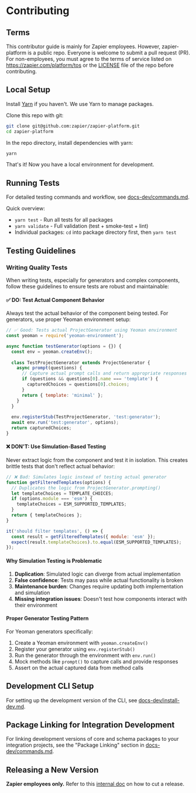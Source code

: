# Contributing

## Terms

This contributor guide is mainly for Zapier employees. However, zapier-platform is a
public repo. Everyone is welcome to submit a pull request (PR). For non-employees, you
must agree to the terms of service listed on https://zapier.com/platform/tos or the
[LICENSE][license] file of the repo before contributing.

## Local Setup

Install [Yarn][yarn] if you haven't. We use Yarn to manage packages.

Clone this repo with git:

```bash
git clone git@github.com:zapier/zapier-platform.git
cd zapier-platform
```

In the repo directory, install dependencies with yarn:

```bash
yarn
```

That's it! Now you have a local environment for development.

## Running Tests

For detailed testing commands and workflow, see [docs-dev/commands.md](docs-dev/commands.md).

Quick overview:
- `yarn test` - Run all tests for all packages
- `yarn validate` - Full validation (test + smoke-test + lint)
- Individual packages: `cd` into package directory first, then `yarn test`

## Testing Guidelines

### Writing Quality Tests

When writing tests, especially for generators and complex components, follow these guidelines to ensure tests are robust and maintainable:

#### ✅ DO: Test Actual Component Behavior

Always test the actual behavior of the component being tested. For generators, use proper Yeoman environment setup:

```javascript
// ✅ Good: Tests actual ProjectGenerator using Yeoman environment
const yeoman = require('yeoman-environment');

async function testGenerator(options = {}) {
  const env = yeoman.createEnv();
  
  class TestProjectGenerator extends ProjectGenerator {
    async prompt(questions) {
      // Capture actual prompt calls and return appropriate responses
      if (questions && questions[0].name === 'template') {
        capturedChoices = questions[0].choices;
      }
      return { template: 'minimal' };
    }
  }
  
  env.registerStub(TestProjectGenerator, 'test:generator');
  await env.run('test:generator', options);
  return capturedChoices;
}
```

#### ❌ DON'T: Use Simulation-Based Testing

Never extract logic from the component and test it in isolation. This creates brittle tests that don't reflect actual behavior:

```javascript
// ❌ Bad: Simulates logic instead of testing actual generator
function getFilteredTemplates(options) {
  // Duplicates the logic from ProjectGenerator.prompting()
  let templateChoices = TEMPLATE_CHOICES;
  if (options.module === 'esm') {
    templateChoices = ESM_SUPPORTED_TEMPLATES;
  }
  return { templateChoices };
}

it('should filter templates', () => {
  const result = getFilteredTemplates({ module: 'esm' });
  expect(result.templateChoices).to.equal(ESM_SUPPORTED_TEMPLATES);
});
```

#### Why Simulation Testing is Problematic

1. **Duplication**: Simulated logic can diverge from actual implementation
2. **False confidence**: Tests may pass while actual functionality is broken  
3. **Maintenance burden**: Changes require updating both implementation and simulation
4. **Missing integration issues**: Doesn't test how components interact with their environment

#### Proper Generator Testing Pattern

For Yeoman generators specifically:

1. Create a Yeoman environment with `yeoman.createEnv()`
2. Register your generator using `env.registerStub()`
3. Run the generator through the environment with `env.run()`
4. Mock methods like `prompt()` to capture calls and provide responses
5. Assert on the actual captured data from method calls

## Development CLI Setup

For setting up the development version of the CLI, see [docs-dev/install-dev.md](docs-dev/install-dev.md).

## Package Linking for Integration Development

For linking development versions of core and schema packages to your integration projects, see the "Package Linking" section in [docs-dev/commands.md](docs-dev/commands.md).

## Releasing a New Version

**Zapier employees only.** Refer to this [internal doc][releasing] on how to cut a release.


[license]: https://github.com/zapier/zapier-platform/blob/main/LICENSE
[yarn]: https://yarnpkg.com
[ci]: https://github.com/zapier/zapier-platform/actions/workflows/ci.yaml
[releasing]: https://coda.io/d/_di0MgBhlCWf/Releasing-a-New-zapier-platform-Version_su5eD
[mocha-only]: https://mochajs.org/#exclusive-tests
[yarn-link]: https://classic.yarnpkg.com/en/docs/cli/link
